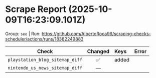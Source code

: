 # Scrape Report (2025-10-09T16:23:09.101Z)

Group: `seo`  |  Run: https://github.com/AlbertoRoca96/scraping-checks-scheduler/actions/runs/18382249883

| Check | Changed | Keys | Error |
|---|:---:|:--|:--|
| `playstation_blog_sitemap_diff` | ✅ | added |  |
| `nintendo_us_news_sitemap_diff` | — |  |  |
